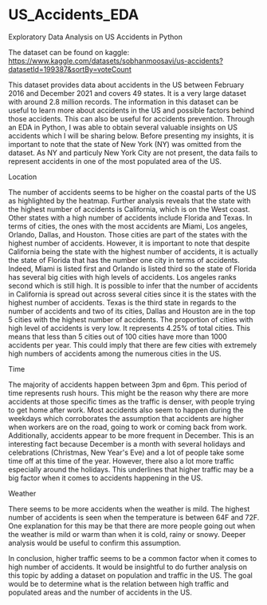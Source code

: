 # US_Accidents_EDA
Exploratory Data Analysis on US Accidents in Python

The dataset can be found on kaggle: https://www.kaggle.com/datasets/sobhanmoosavi/us-accidents?datasetId=199387&sortBy=voteCount

This dataset provides data about accidents in the US between February 2016 and December 2021 and covers 49 states. It is a very large dataset with around 2.8 million records. The information in this dataset can be useful to learn more about accidents in the US and possible factors behind those accidents. This can also be useful for accidents prevention.
Through an EDA in Python, I was able to obtain several valuable insights on US accidents which I will be sharing below.
Before presenting my insights, it is important to note that the state of New York (NY) was omitted from the dataset. As NY and particuly New York City are not present, the data fails to represent accidents in one of the most populated area of the US.

Location

The number of accidents seems to be higher on the coastal parts of the US as highlighted by the heatmap. Further analysis reveals that the state with the highest number of accidents is California, which is on the West coast. Other states with a high number of accidents include Florida and Texas. 
In terms of cities, the ones with the most accidents are Miami, Los angeles, Orlando, Dallas, and Houston. Those cities are part of the states with the highest number of accidents. However, it is important to note that despite California being the state with the highest number of accidents, it is actually the state of Florida that has the number one city in terms of accidents. Indeed, Miami is listed first and Orlando is listed third so the state of Florida has several big cities with high levels of accidents. Los angeles ranks second which is still high. It is possible to infer that the number of accidents in California is spread out across several cities since it is the states with the highest number of accidents. Texas is the third state in regards to the number of accidents and two of its cities, Dallas and Houston are in the top 5 cities with the highest number of accidents.
The proportion of cities with high level of accidents is very low. It represents 4.25% of total cities. This means that less than 5 cities out of 100 cities have more than 1000 accidents per year. This could imply that there are few cities with extremely high numbers of accidents among the numerous cities in the US.

Time

The majority of accidents happen between 3pm and 6pm. This period of time represents rush hours. This might be the reason why there are more accidents at those specific times as the traffic is denser, with people trying to get home after work. Most accidents also seem to happen during the weekdays which corroborates the assumption that accidents are higher when workers are on the road, going to work or coming back from work. 
Additionally, accidents appear to be more frequent in December. This is an interesting fact because December is a month with several holidays and celebrations (Christmas, New Year's Eve) and a lot of people take some time off at this time of the year. However, there also a lot more traffic especially around the holidays. This underlines that higher traffic may be a big factor when it comes to accidents happening in the US.

Weather

There seems to be more accidents when the weather is mild. The highest number of accidents is seen when the temperature is between 64F and 72F. One explanation for this may be that there are more people going out when the weather is mild or warm than when it is cold, rainy or snowy. Deeper analysis would be useful to confirm this assumption. 

In conclusion, higher traffic seems to be a common factor when it comes to high number of accidents. It would be insightful to do further analysis on this topic by adding a dataset on population and traffic in the US. The goal would be to determine what is the relation between high traffic and populated areas and the number of accidents in the US.
